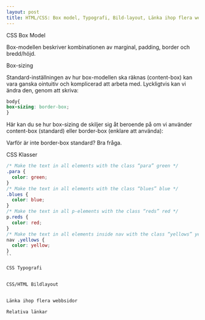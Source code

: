 ```yaml
---
layout: post
title: HTML/CSS: Box model, Typografi, Bild-layout, Länka ihop flera webbsidor.
---
```


CSS Box Model

Box-modellen beskriver kombinationen av marginal, padding, border och bredd/höjd.





Box-sizing

Standard-inställningen av hur box-modellen ska räknas (content-box) kan vara ganska ointuitiv och komplicerad att arbeta med. Lyckligtvis kan vi ändra den, genom att skriva:

```CSS
body{
box-sizing: border-box;
}
```

Här kan du se hur box-sizing de skiljer sig åt beroende på om vi använder content-box (standard) eller border-box (enklare att använda):



Varför är inte border-box standard? Bra fråga.



CSS Klasser

```CSS
/* Make the text in all elements with the class “para” green */
.para {
  color: green;
}
/* Make the text in all elements with the class “blues” blue */
.blues {
  color: blue;
}
/* Make the text in all p-elements with the class “reds” red */
p.reds {
  color: red;
}
/* Make the text in all elements inside nav with the class “yellows” yellow */
nav .yellows {
  color: yellow;
}
``

CSS Typografi


CSS/HTML Bildlayout


Länka ihop flera webbsidor

Relativa länkar


